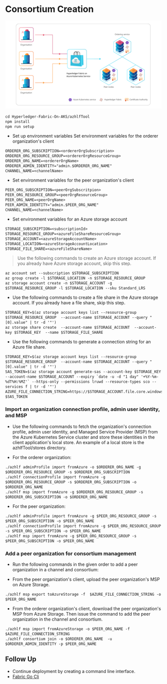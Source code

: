 # Consortium Creation

![consortiums.png](../images/consortiums.png)



```
cd Hyperledger-Fabric-On-AKS/azhlfTool 
npm install
npm run setup
```

- Set up environment variables Set environment variables for the orderer organization's client



```
ORDERER_ORG_SUBSCRIPTION=<ordererOrgSubscription>
ORDERER_ORG_RESOURCE_GROUP=<ordererOrgResourceGroup>
ORDERER_ORG_NAME=<ordererOrgName>
ORDERER_ADMIN_IDENTITY="admin.$ORDERER_ORG_NAME"
CHANNEL_NAME=<channelName>
```

- Set environment variables for the peer organization's client



```
PEER_ORG_SUBSCRIPTION=<peerOrgSubscritpion>
PEER_ORG_RESOURCE_GROUP=<peerOrgResourceGroup>
PEER_ORG_NAME=<peerOrgName>
PEER_ADMIN_IDENTITY="admin.$PEER_ORG_NAME"
CHANNEL_NAME=<channelName>
```
- Set environment variables for an Azure storage account



```
STORAGE_SUBSCRIPTION=<subscriptionId>
STORAGE_RESOURCE_GROUP=<azureFileShareResourceGroup>
STORAGE_ACCOUNT=<azureStorageAccountName>
STORAGE_LOCATION=<azureStorageAccountLocation>
STORAGE_FILE_SHARE=<azureFileShareName>
```

> Use the following commands to create an Azure storage account. If you already have Azure storage account, skip this step.



```
az account set --subscription $STORAGE_SUBSCRIPTION
az group create -l $STORAGE_LOCATION -n $STORAGE_RESOURCE_GROUP
az storage account create -n $STORAGE_ACCOUNT -g  $STORAGE_RESOURCE_GROUP -l $STORAGE_LOCATION --sku Standard_LRS
```

- Use the following commands to create a file share in the Azure storage account. If you already have a file share, skip this step.



```
STORAGE_KEY=$(az storage account keys list --resource-group $STORAGE_RESOURCE_GROUP  --account-name $STORAGE_ACCOUNT --query "[0].value" | tr -d '"')
az storage share create  --account-name $STORAGE_ACCOUNT  --account-key $STORAGE_KEY  --name $STORAGE_FILE_SHARE
```

- Use the following commands to generate a connection string for an Azure file share.



```
STORAGE_KEY=$(az storage account keys list --resource-group $STORAGE_RESOURCE_GROUP  --account-name $STORAGE_ACCOUNT --query "[0].value" | tr -d '"')
SAS_TOKEN=$(az storage account generate-sas --account-key $STORAGE_KEY --account-name $STORAGE_ACCOUNT --expiry `date -u -d "1 day" '+%Y-%m-%dT%H:%MZ'` --https-only --permissions lruwd --resource-types sco --services f | tr -d '"')
AZURE_FILE_CONNECTION_STRING=https://$STORAGE_ACCOUNT.file.core.windows.net/$STORAGE_FILE_SHARE?$SAS_TOKEN

```

### Import an organization connection profile, admin user identity, and MSP

- Use the following commands to fetch the organization's connection profile, admin user identity, and Managed Service Provider (MSP) from the Azure Kubernetes Service cluster and store these identities in the client application's local store. An example of a local store is the azhlfTool/stores directory.

- For the orderer organization:


```
./azhlf adminProfile import fromAzure -o $ORDERER_ORG_NAME -g $ORDERER_ORG_RESOURCE_GROUP -s $ORDERER_ORG_SUBSCRIPTION
./azhlf connectionProfile import fromAzure -g $ORDERER_ORG_RESOURCE_GROUP -s $ORDERER_ORG_SUBSCRIPTION -o $ORDERER_ORG_NAME   
./azhlf msp import fromAzure -g $ORDERER_ORG_RESOURCE_GROUP -s $ORDERER_ORG_SUBSCRIPTION -o $ORDERER_ORG_NAME
```


- For the peer organization:


```
./azhlf adminProfile import fromAzure -g $PEER_ORG_RESOURCE_GROUP -s $PEER_ORG_SUBSCRIPTION -o $PEER_ORG_NAME
./azhlf connectionProfile import fromAzure -g $PEER_ORG_RESOURCE_GROUP -s $PEER_ORG_SUBSCRIPTION -o $PEER_ORG_NAME
./azhlf msp import fromAzure -g $PEER_ORG_RESOURCE_GROUP -s $PEER_ORG_SUBSCRIPTION -o $PEER_ORG_NAME
```

### Add a peer organization for consortium management
- Run the following commands in the given order to add a peer organization in a channel and consortium:

- From the peer organization's client, upload the peer organization's MSP on Azure Storage.



```
./azhlf msp export toAzureStorage -f  $AZURE_FILE_CONNECTION_STRING -o $PEER_ORG_NAME
```

- From the orderer organization's client, download the peer organization's MSP from Azure Storage. Then issue the command to add the peer organization in the channel and consortium.




```
./azhlf msp import fromAzureStorage -o $PEER_ORG_NAME -f $AZURE_FILE_CONNECTION_STRING
./azhlf consortium join -o $ORDERER_ORG_NAME  -u $ORDERER_ADMIN_IDENTITY -p $PEER_ORG_NAME
```
  
## Follow Up
- Continue deployment by creating a command line interface.
- [Fabric Go Cli](FabricGoCli.md)